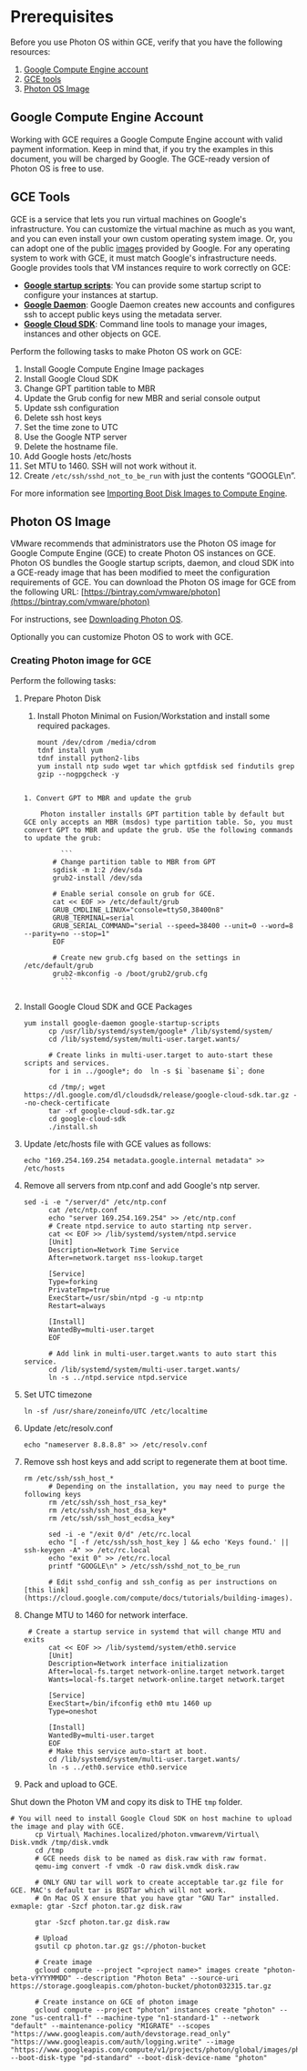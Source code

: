 # Prerequisites

Before you use Photon OS within GCE, verify that you have the following resources:

1. [Google Compute Engine account](#google-compute-engine-account)
1. [GCE tools](#gce-tools)
1. [Photon OS Image](#photon-os-image)

## Google Compute Engine Account

Working with GCE requires a Google Compute Engine account with valid payment information. Keep in mind that, if you try the examples in this document, you will be charged by Google. The GCE-ready version of Photon OS is free to use.

## GCE Tools

GCE is a service that lets you run virtual machines on Google's infrastructure. You can customize the virtual machine as much as you want, and you can even install your own custom operating system image. Or, you can adopt one of the public [images](https://cloud.google.com/compute/docs/operating-systems/) provided by Google. For any operating system to work with GCE, it must match Google's infrastructure needs. Google provides tools that VM instances require to work correctly on GCE:

 *   __[Google startup scripts](https://cloud.google.com/compute/docs/startupscript)__: You can provide some startup script to configure your instances at startup.
 *   __[Google Daemon](https://cloud.google.com/compute/docs/metadata)__: Google Daemon creates new accounts and configures ssh to accept public keys using the metadata server.
 *   __[Google Cloud SDK](https://cloud.google.com/sdk/)__: Command line tools to manage your images, instances and other objects on GCE.

Perform the following tasks to make Photon OS work on GCE:

 1. Install Google Compute Engine Image packages
 1. Install Google Cloud SDK
 1. Change GPT partition table to MBR
 1. Update the Grub config for new MBR and serial console output
 1. Update ssh configuration
 1. Delete ssh host keys
 1. Set the time zone to UTC
 1. Use the Google NTP server
 1. Delete the hostname file.
 1. Add Google hosts /etc/hosts
 1. Set MTU to 1460. SSH will not work without it.
 1. Create `/etc/ssh/sshd_not_to_be_run` with just the contents “GOOGLE\n”.
 
 For more information see [Importing Boot Disk Images to Compute Engine](https://cloud.google.com/compute/docs/tutorials/building-images).

## Photon OS Image

VMware recommends that administrators use the Photon OS image for Google Compute Engine (GCE) to create Photon OS instances on GCE. Photon OS bundles the Google startup scripts, daemon, and cloud SDK into a GCE-ready image that has been modified to meet the configuration requirements of GCE. You can download the Photon OS image for GCE from the following URL: 
[https://bintray.com/vmware/photon](https://bintray.com/vmware/photon)

For instructions, see [Downloading Photon OS](Downloading-Photon-OS.md).

Optionally you can customize Photon OS to work with GCE. 

### Creating Photon image for GCE

Perform the following tasks: 

1. Prepare Photon Disk
    
    1. Install Photon Minimal on Fusion/Workstation and install some required packages.
          
        ```
        mount /dev/cdrom /media/cdrom
        tdnf install yum
        tdnf install python2-libs
        yum install ntp sudo wget tar which gptfdisk sed findutils grep gzip --nogpgcheck -y
    ```

    1. Convert GPT to MBR and update the grub
    
        Photon installer installs GPT partition table by default but GCE only accepts an MBR (msdos) type partition table. So, you must convert GPT to MBR and update the grub. USe the following commands to update the grub:
        
             ```
           # Change partition table to MBR from GPT
           sgdisk -m 1:2 /dev/sda
           grub2-install /dev/sda
           
           # Enable serial console on grub for GCE.
           cat << EOF >> /etc/default/grub
           GRUB_CMDLINE_LINUX="console=ttyS0,38400n8"
           GRUB_TERMINAL=serial
           GRUB_SERIAL_COMMAND="serial --speed=38400 --unit=0 --word=8 --parity=no --stop=1"
           EOF
           
           # Create new grub.cfg based on the settings in /etc/default/grub
           grub2-mkconfig -o /boot/grub2/grub.cfg
             ```
      
1.  Install Google Cloud SDK and GCE Packages
      
    ```
    yum install google-daemon google-startup-scripts
          cp /usr/lib/systemd/system/google* /lib/systemd/system/
          cd /lib/systemd/system/multi-user.target.wants/
          
          # Create links in multi-user.target to auto-start these scripts and services.
          for i in ../google*; do  ln -s $i `basename $i`; done
          
          cd /tmp/; wget https://dl.google.com/dl/cloudsdk/release/google-cloud-sdk.tar.gz --no-check-certificate
          tar -xf google-cloud-sdk.tar.gz
          cd google-cloud-sdk
          ./install.sh
    ```

1. Update /etc/hosts file with GCE values as follows:
     
    ```
    echo "169.254.169.254 metadata.google.internal metadata" >> /etc/hosts
    ```
      
1. Remove all servers from ntp.conf and add Google's ntp server.
      
    ```
    sed -i -e "/server/d" /etc/ntp.conf
          cat /etc/ntp.conf
          echo "server 169.254.169.254" >> /etc/ntp.conf
          # Create ntpd.service to auto starting ntp server.
          cat << EOF >> /lib/systemd/system/ntpd.service
          [Unit]
          Description=Network Time Service
          After=network.target nss-lookup.target
    
          [Service]
          Type=forking
          PrivateTmp=true
          ExecStart=/usr/sbin/ntpd -g -u ntp:ntp
          Restart=always
          
          [Install]
          WantedBy=multi-user.target
          EOF
          
          # Add link in multi-user.target.wants to auto start this service.
          cd /lib/systemd/system/multi-user.target.wants/
          ln -s ../ntpd.service ntpd.service
    ```
      
1. Set UTC timezone
      
    ```
    ln -sf /usr/share/zoneinfo/UTC /etc/localtime
    ```

1. Update /etc/resolv.conf
      
    ```
    echo "nameserver 8.8.8.8" >> /etc/resolv.conf
    ```

1. Remove ssh host keys and add script to regenerate them at boot time.
      
    ```
    rm /etc/ssh/ssh_host_*
          # Depending on the installation, you may need to purge the following keys
          rm /etc/ssh/ssh_host_rsa_key*
          rm /etc/ssh/ssh_host_dsa_key*
          rm /etc/ssh/ssh_host_ecdsa_key*
    
          sed -i -e "/exit 0/d" /etc/rc.local
          echo "[ -f /etc/ssh/ssh_host_key ] && echo 'Keys found.' || ssh-keygen -A" >> /etc/rc.local
          echo "exit 0" >> /etc/rc.local
          printf "GOOGLE\n" > /etc/ssh/sshd_not_to_be_run
          
          # Edit sshd_config and ssh_config as per instructions on [this link](https://cloud.google.com/compute/docs/tutorials/building-images).
    ```
      
1.  Change MTU to 1460 for network interface.
     
    ```
     # Create a startup service in systemd that will change MTU and exits
          cat << EOF >> /lib/systemd/system/eth0.service
          [Unit]
          Description=Network interface initialization
          After=local-fs.target network-online.target network.target
          Wants=local-fs.target network-online.target network.target
    
          [Service]
          ExecStart=/bin/ifconfig eth0 mtu 1460 up
          Type=oneshot
    
          [Install]
          WantedBy=multi-user.target
          EOF
          # Make this service auto-start at boot.
          cd /lib/systemd/system/multi-user.target.wants/
          ln -s ../eth0.service eth0.service
    ```

1. Pack and upload to GCE.

Shut down the Photon VM and copy its disk to THE `tmp` folder.       
         
   ```
   # You will need to install Google Cloud SDK on host machine to upload the image and play with GCE.
         cp Virtual\ Machines.localized/photon.vmwarevm/Virtual\ Disk.vmdk /tmp/disk.vmdk
         cd /tmp
         # GCE needs disk to be named as disk.raw with raw format.
         qemu-img convert -f vmdk -O raw disk.vmdk disk.raw
         
         # ONLY GNU tar will work to create acceptable tar.gz file for GCE. MAC's default tar is BSDTar which will not work. 
         # On Mac OS X ensure that you have gtar "GNU Tar" installed. exmaple: gtar -Szcf photon.tar.gz disk.raw 
   
         gtar -Szcf photon.tar.gz disk.raw 
         
         # Upload
         gsutil cp photon.tar.gz gs://photon-bucket
         
         # Create image
         gcloud compute --project "<project name>" images create "photon-beta-vYYYYMMDD" --description "Photon Beta" --source-uri https://storage.googleapis.com/photon-bucket/photon032315.tar.gz
         
         # Create instance on GCE of photon image
         gcloud compute --project "photon" instances create "photon" --zone "us-central1-f" --machine-type "n1-standard-1" --network "default" --maintenance-policy "MIGRATE" --scopes "https://www.googleapis.com/auth/devstorage.read_only" "https://www.googleapis.com/auth/logging.write" --image "https://www.googleapis.com/compute/v1/projects/photon/global/images/photon" --boot-disk-type "pd-standard" --boot-disk-device-name "photon"
   
   ```
